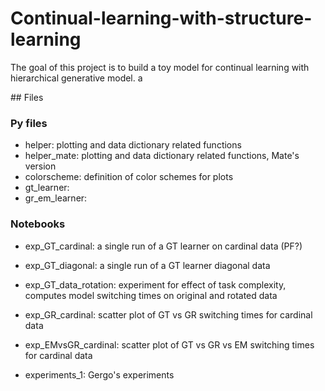 # Continual-learning-with-structure-learning

The goal of this project is to build a toy model for continual learning with hierarchical generative model. a

## Files

### Py files
- helper: plotting and data dictionary related functions
- helper_mate: plotting and data dictionary related functions, Mate's version
- colorscheme: definition of color schemes for plots
- gt_learner:
- gr_em_learner:

### Notebooks
- exp_GT_cardinal: a single run of a GT learner on cardinal data (PF?)
- exp_GT_diagonal: a single run of a GT learner diagonal data
- exp_GT_data_rotation: experiment for effect of task complexity, computes model switching times on original and rotated data
- exp_GR_cardinal: scatter plot of GT vs GR switching times for cardinal data
- exp_EMvsGR_cardinal: scatter plot of GT vs GR vs EM switching times for cardinal data

- experiments_1: Gergo's experiments